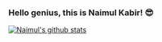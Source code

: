 ### Hello genius, this is Naimul Kabir! 😎

[![Naimul's github stats](https://github-readme-stats.vercel.app/api?username=kabirnayeem99&show_icons=true&theme=gruvbox)](https://github.com/anuraghazra/github-readme-stats)
